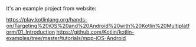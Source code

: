 It's an example project from website:

https://play.kotlinlang.org/hands-on/Targeting%20iOS%20and%20Android%20with%20Kotlin%20Multiplatform/01_Introduction
https://github.com/Kotlin/kotlin-examples/tree/master/tutorials/mpp-iOS-Android